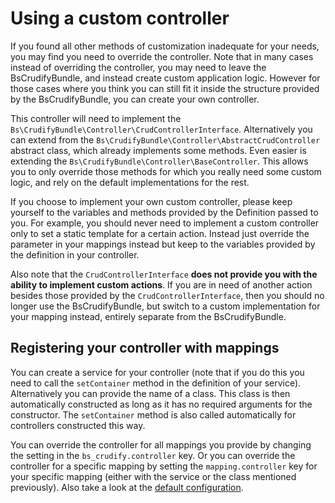 # Using a custom controller
If you found all other methods of customization inadequate for your needs, you may find you need to override the
controller. Note that in many cases instead of overriding the controller, you may need to leave the BsCrudifyBundle,
and instead create custom application logic. However for those cases where you think you can still fit it inside
the structure provided by the BsCrudifyBundle, you can create your own controller.

This controller will need to implement the `Bs\CrudifyBundle\Controller\CrudControllerInterface`. Alternatively you
can extend from the `Bs\CrudifyBundle\Controller\AbstractCrudController` abstract class, which already implements
some methods. Even easier is extending the `Bs\CrudifyBundle\Controller\BaseController`. This allows you to only
override those methods for which you really need some custom logic, and rely on the default implementations for the
rest.

If you choose to implement your own custom controller, please keep yourself to the variables and methods provided
by the Definition passed to you. For example, you should never need to implement a custom controller only to set
a static template for a certain action. Instead just override the parameter in your mappings instead but keep to the
variables provided by the definition in your controller.

Also note that the `CrudControllerInterface` **does not provide you with the ability to implement custom actions**. If
you are in need of another action besides those provided by the `CrudControllerInterface`, then you should no longer
use the BsCrudifyBundle, but switch to a custom implementation for your mapping instead, entirely separate from the
BsCrudifyBundle.

## Registering your controller with mappings
You can create a service for your controller (note that if you do this you need to call the `setContainer` method in
the definition of your service). Alternatively you can provide the name of a class. This class is then automatically
constructed as long as it has no required arguments for the constructor. The `setContainer` method is also called
automatically for controllers constructed this way.

You can override the controller for all mappings you provide by changing the setting in the `bs_crudify.controller`
key. Or you can override the controller for a specific mapping by setting the `mapping.controller` key for your
specific mapping (either with the service or the class mentioned previously). Also take a look at the
[default configuration][doc_config].

[doc_config]: config.md
